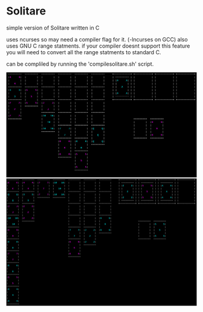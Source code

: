 # Solitare
simple version of Solitare written in C

uses ncurses so may need a compiler flag for it. (-lncurses on GCC)
also uses GNU C range statments. if your compiler doesnt support this feature you will need to convert all the range statments to standard C. 

can be compliled by running the 'compilesolitare.sh' script.


 ![screenshot1](/screenshots/Screenshot_1.png)
 ![screenshot1](/screenshots/Screenshot_2.png)
